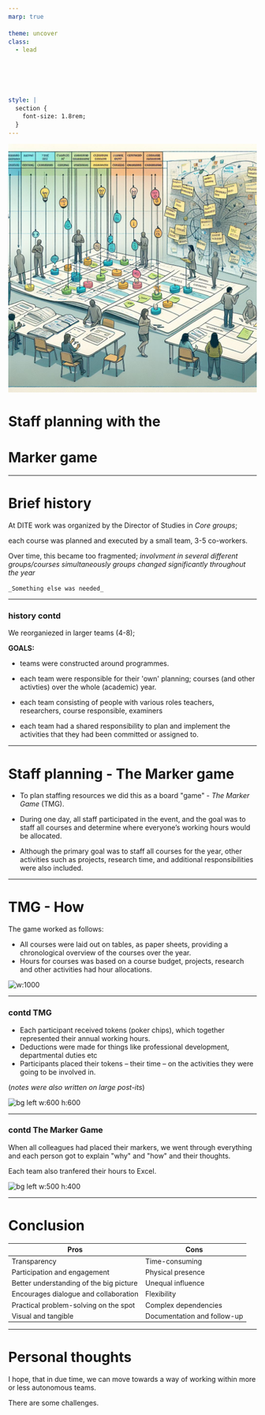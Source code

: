 ```yaml
---
marp: true

theme: uncover
class: 
  - lead
  

  


style: |
  section {
    font-size: 1.8rem;
  }
---
```


![bg left](img/marker-game.jpeg)

# Staff planning with the 
# Marker game

---

# Brief history

At DITE work was organized by the Director of Studies in _Core groups_;

each course was planned and executed by a small team, 3-5 co-workers.


Over time, this became too fragmented; 
 _involvment in several different groups/courses simultaneously_
 _groups changed significantly throughout the year_



```_Something else was needed_```

---

### history contd

We reorganiezed in larger teams (4-8);


**GOALS:**

- teams were constructed around programmes.

- each team were responsible for their 'own' planning; courses (and other activties) over the whole (academic) year.

- each team consisting of people with various roles teachers, researchers, course responsible, examiners 

- each team had a shared responsibility to plan and implement the activities that they had been committed or assigned to.



---

# Staff planning - The Marker game

- To plan staffing resources we did this as a board "game" - _The Marker Game_ (TMG).
  
- During one day, all staff participated in the event, and the goal was to staff all courses and determine where everyone’s working hours would be allocated.

- Although the primary goal was to staff all courses for the year, other activities such as projects, research time, and additional responsibilities were also included.


---

# TMG - How

The game worked as follows:

- All courses were laid out on tables, as paper sheets, providing a chronological overview of the courses over the year.
- Hours for courses was based on a course budget, projects, research and other activities had hour allocations.

![w:1000](img/courses.png)

---

### contd TMG

- Each participant received tokens (poker chips), which together represented their annual working hours. 
- Deductions were made for things like professional development, departmental duties etc
- Participants placed their tokens – their time – on the activities they were going to be involved in.

(_notes were also written on large post-its_)

![bg left w:600 h:600](img/markers.jpg)


---

### contd The Marker Game

When all colleagues had placed their markers, we went through everything and each person got to explain "why" and "how" and their thoughts.

Each team also tranfered their hours to Excel.

![bg left w:500 h:400](img/team-works.webp)

---

# Conclusion

| Pros | Cons |
|---|---|
Transparency | Time-consuming |
Participation and engagement | Physical presence |
Better understanding of the big picture | Unequal influence |
Encourages dialogue and collaboration | Flexibility |
Practical problem-solving on the spot | Complex dependencies |
Visual and tangible | Documentation and follow-up |


---

# Personal thoughts 

I hope, that in due time, we can move towards a way of working within more or less autonomous teams.

There are some challenges.
